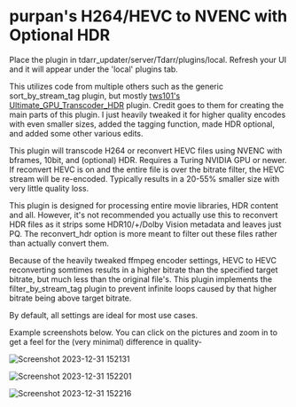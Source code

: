 # purpan's H264/HEVC to NVENC with Optional HDR

Place the plugin in tdarr_updater/server/Tdarr/plugins/local. Refresh your UI and it will appear under the 'local' plugins tab.

This utilizes code from multiple others such as the generic sort_by_stream_tag plugin, but mostly [tws101's Ultimate_GPU_Transcoder_HDR](https://github.com/HaveAGitGat/Tdarr_Plugins/blob/4e0dd002c249247d338bf52c0595df917532eca7/Community/Tdarr_Plugin_tws101_Ultimate_GPU_Transcoder_HDR.js) plugin. Credit goes to them for creating the main parts of this plugin. I just heavily tweaked it for higher quality encodes with even smaller sizes, added the tagging function, made HDR optional, and added some other various edits. 

This plugin will transcode H264 or reconvert HEVC files using NVENC with bframes, 10bit, and (optional) HDR. Requires a Turing NVIDIA GPU or newer. 
If reconvert HEVC is on and the entire file is over the bitrate filter, the HEVC stream will be re-encoded. Typically results in a 20-55% smaller size with very little quality loss.

This plugin is designed for processing entire movie libraries, HDR content and all. However, it's not recommended you actually use this to reconvert HDR files as it strips some HDR10/+/Dolby Vision metadata and leaves just PQ. The reconvert_hdr option is more meant to filter out these files rather than actually convert them.

Because of the heavily tweaked ffmpeg encoder settings, HEVC to HEVC reconverting somtimes results in a higher bitrate than the specified target bitrate, but much less than the original file's. This plugin implements the filter_by_stream_tag plugin to prevent infinite loops caused by that higher bitrate being above target bitrate.

By default, all settings are ideal for most use cases.

Example screenshots below. You can click on the pictures and zoom in to get a feel for the (very minimal) difference in quality-

![Screenshot 2023-12-31 152131](https://github.com/PronPan/Tdarr-H264-HEVC-to-NVENC-with-Optional-HDR/assets/5284391/619f1b39-b814-4b1f-b8c7-2ae07416d5a7)

![Screenshot 2023-12-31 152201](https://github.com/PronPan/Tdarr-H264-HEVC-to-NVENC-with-Optional-HDR/assets/5284391/ddabcd0a-ffc6-43a5-898a-cdbcb3dd665c)

![Screenshot 2023-12-31 152216](https://github.com/PronPan/Tdarr-H264-HEVC-to-NVENC-with-Optional-HDR/assets/5284391/5a201de8-b878-439b-b229-f5b5d257ea2c)
